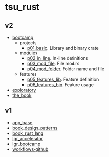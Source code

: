 # tsu_rust

## v2

- [bootcamp](v2/bootcamp)
  - projects
    - [p01_basic](v2/p01_basic). Library and binary crate
  - modules
    - [p02_in_line](v2/p02_in_line). In-line definitions
    - [p03_mod_file](v2/p03_mod_file). File mod.rs
    - [p04_mod_folder](v2/p04_mod_folder). Folder name and file
  - features
    - [p05_features_lib](v2/p05_features_lib). Feature definition
    - [p06_features_bin](v2/p06_features_bin). Feature usage
- [exploratory](v2/exploratory)
- [the_book](v2/the_book)

## v1

- [app_base](v1/app_base)
- [book_design_patterns](v1/book_design_patterns)
- [book_rust_lang](v1/book_rust_lang)
- [lgr_accelerator](v1/lgr_accelerator)
- [lgr_bootcamp](v1/lgr_bootcamp)
- [workflows-github](v1/workflows-github)